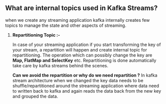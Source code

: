## What are internal topics used in Kafka Streams?
when we create any streaming application kafka internally creates few topics to manage the state and other aspects of streaming.

 1. **Repartitioning Topic :-**
 
	 In case of your streaming application if you start transforming the key of your stream, a repartition will happen and create internal topic for repartitioning. The operation which can possibly change the key are **Map, FlatMap and SelectKey** etc. Repartitioning is done automatically take care by kafka streams behind the scenes.


	**Can we avoid the repartition or why do we need repartition ?**
	In kafka stream architecture when we changed the key data needs to be shuffle/repartitioned around the streaming application where data need to written back to kafka and again reads the data back from the new key and grouped the data. 


<!--stackedit_data:
eyJoaXN0b3J5IjpbLTEzNzk4NjgwNDMsMTE5NjI4MzMxNiwxNj
c4NTg1MTk1LC01MDEwMTMyNjEsMjAzNjc3MjQ0MywtMjA4ODc0
NjYxMiwtOTUwMDI1MDEyLC01MDQyNzM0NzAsLTExNjE3NDA1Nz
UsLTIxNDY1MTAwMDMsMjA4MjYwMTYxNiwtMjExMzcyOTkzMiwt
OTMxNjIxOTUsNjM5NTM1MDAwLDE2MzY4ODkwNTIsLTY3NjIxMz
k2NiwtMTA4ODIxNDU1NCwtMTExMzU2MzgyNiwtMTk0NDY3NzQ0
MCwxNjcyODgzNzMxXX0=
-->